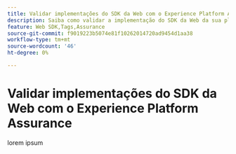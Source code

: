 ```yaml
---
title: Validar implementações do SDK da Web com o Experience Platform Assurance
description: Saiba como validar a implementação do SDK da Web da sua plataforma com o Adobe Experience Platform Assurance. Esta lição é parte do tutorial Implementar o Adobe Experience Cloud com o SDK da Web.
feature: Web SDK,Tags,Assurance
source-git-commit: f9019223b5074e81f10262014720ad9454d1aa38
workflow-type: tm+mt
source-wordcount: '46'
ht-degree: 0%

---
```


# Validar implementações do SDK da Web com o Experience Platform Assurance

lorem ipsum